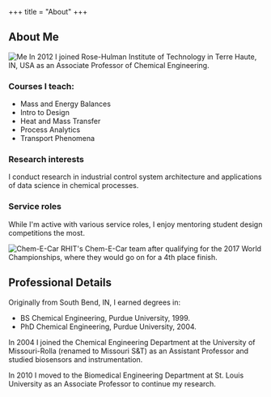 +++
title = "About"
+++

## About Me

![Me](/Henthorn_Dave_orig.jpg)
In 2012 I joined Rose-Hulman Institute of Technology in Terre Haute, IN, USA as an Associate Professor of Chemical Engineering.
### Courses I teach:
* Mass and Energy Balances
* Intro to Design
* Heat and Mass Transfer
* Process Analytics
* Transport Phenomena

### Research interests
I conduct research in industrial control system architecture and applications of data science in chemical processes. 

### Service roles
While I'm active with various service roles, I enjoy mentoring student design competitions the most. 

![Chem-E-Car](/chem-e-car.jpg)
RHIT's Chem-E-Car team after qualifying for the 2017 World Championships, where they would go on for a 4th place finish.

## Professional Details
Originally from South Bend, IN, I earned degrees in:

* BS Chemical Engineering, Purdue University, 1999.
* PhD Chemical Engineering, Purdue University, 2004.

In 2004 I joined the Chemical Engineering Department at the University of Missouri-Rolla (renamed to Missouri S&T) as an Assistant Professor and studied biosensors and instrumentation.

In 2010 I moved to the Biomedical Engineering Department at St. Louis University as an Associate Professor to continue my research.


